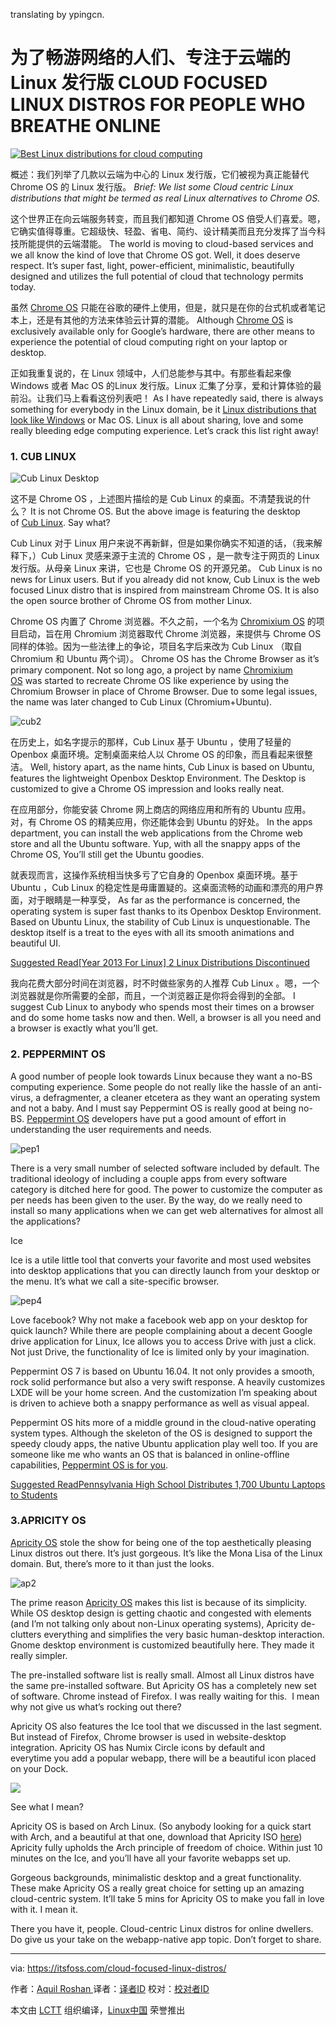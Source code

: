 translating by ypingcn.

为了畅游网络的人们、专注于云端的Linux 发行版
CLOUD FOCUSED LINUX DISTROS FOR PEOPLE WHO BREATHE ONLINE
============================================================

[
 ![Best Linux distributions for cloud computing](https://itsfoss.com/wp-content/uploads/2016/11/cloud-centric-Linux-distributions.jpg) 
][6]

概述：我们列举了几款以云端为中心的 Linux 发行版，它们被视为真正能替代 Chrome OS 的 Linux 发行版。
_Brief: We list some _Cloud centric_ Linux distributions that might be termed as real Linux alternatives to Chrome OS._

这个世界正在向云端服务转变，而且我们都知道 Chrome OS 倍受人们喜爱。嗯，它确实值得尊重。它超级快、轻盈、省电、简约、设计精美而且充分发挥了当今科技所能提供的云端潜能。
The world is moving to cloud-based services and we all know the kind of love that Chrome OS got. Well, it does deserve respect. It’s super fast, light, power-efficient, minimalistic, beautifully designed and utilizes the full potential of cloud that technology permits today.

虽然 [Chrome OS][7] 只能在谷歌的硬件上使用，但是，就只是在你的台式机或者笔记本上，还是有其他的方法来体验云计算的潜能。
Although [Chrome OS][7] is exclusively available only for Google’s hardware, there are other means to experience the potential of cloud computing right on your laptop or desktop.

正如我重复说的，在 Linux 领域中，人们总能参与其中。有那些看起来像 Windows 或者 Mac OS 的Linux 发行版。Linux 汇集了分享，爱和计算体验的最前沿。让我们马上看看这份列表吧！
As I have repeatedly said, there is always something for everybody in the Linux domain, be it [Linux distributions that look like Windows][8] or Mac OS. Linux is all about sharing, love and some really bleeding edge computing experience. Let’s crack this list right away!

### 1\. CUB LINUX

 ![Cub Linux Desktop](https://itsfoss.com/wp-content/uploads/2016/10/cub1.jpg) 
 
这不是 Chrome OS ，上述图片描绘的是 Cub Linux 的桌面。不清楚我说的什么？
It is not Chrome OS. But the above image is featuring the desktop of [Cub Linux][9]. Say what?

Cub Linux 对于 Linux 用户来说不再新鲜，但是如果你确实不知道的话，（我来解释下，）Cub Linux 灵感来源于主流的 Chrome OS ，是一款专注于网页的 Linux 发行版。从母亲 Linux 来讲，它也是 Chrome OS 的开源兄弟。
Cub Linux is no news for Linux users. But if you already did not know, Cub Linux is the web focused Linux distro that is inspired from mainstream Chrome OS. It is also the open source brother of Chrome OS from mother Linux.

Chrome OS 内置了 Chrome 浏览器。不久之前，一个名为 [Chromixium OS][10] 的项目启动，旨在用 Chromium 浏览器取代 Chrome 浏览器，来提供与 Chrome OS 同样的体验。因为一些法律上的争论，项目名字后来改为 Cub Linux （取自 Chromium 和 Ubuntu 两个词）。
Chrome OS has the Chrome Browser as it’s primary component. Not so long ago, a project by name [Chromixium OS][10] was started to recreate Chrome OS like experience by using the Chromium Browser in place of Chrome Browser. Due to some legal issues, the name was later changed to Cub Linux (Chromium+Ubuntu).

 ![cub2](https://itsfoss.com/wp-content/uploads/2016/10/cub2.jpg) 
 
在历史上，如名字提示的那样，Cub Linux 基于 Ubuntu ，使用了轻量的 Openbox 桌面环境。定制桌面来给人以 Chrome OS 的印象，而且看起来很整洁。
Well, history apart, as the name hints, Cub Linux is based on Ubuntu, features the lightweight Openbox Desktop Environment. The Desktop is customized to give a Chrome OS impression and looks really neat.

在应用部分，你能安装 Chrome 网上商店的网络应用和所有的 Ubuntu 应用。对，有 Chrome OS 的精美应用，你还能体会到 Ubuntu 的好处。
In the apps department, you can install the web applications from the Chrome web store and all the Ubuntu software. Yup, with all the snappy apps of the Chrome OS, You’ll still get the Ubuntu goodies.

就表现而言，这操作系统相当快多亏了它自身的 Openbox 桌面环境。基于 Ubuntu ，Cub Linux 的稳定性是毋庸置疑的。这桌面流畅的动画和漂亮的用户界面，对于眼睛是一种享受，
As far as the performance is concerned, the operating system is super fast thanks to its Openbox Desktop Environment. Based on Ubuntu Linux, the stability of Cub Linux is unquestionable. The desktop itself is a treat to the eyes with all its smooth animations and beautiful UI.

[Suggested Read[Year 2013 For Linux] 2 Linux Distributions Discontinued][11]

我向花费大部分时间在浏览器，时不时做些家务的人推荐 Cub Linux 。嗯，一个浏览器就是你所需要的全部，而且，一个浏览器正是你将会得到的全部。
I suggest Cub Linux to anybody who spends most their times on a browser and do some home tasks now and then. Well, a browser is all you need and a browser is exactly what you’ll get.

### 2\. PEPPERMINT OS

A good number of people look towards Linux because they want a no-BS computing experience. Some people do not really like the hassle of an anti-virus, a defragmenter, a cleaner etcetera as they want an operating system and not a baby. And I must say Peppermint OS is really good at being no-BS. [Peppermint OS][12] developers have put a good amount of effort in understanding the user requirements and needs.

 ![pep1](https://itsfoss.com/wp-content/uploads/2016/11/pep1.jpg) 

There is a very small number of selected software included by default. The traditional ideology of including a couple apps from every software category is ditched here for good. The power to customize the computer as per needs has been given to the user. By the way, do we really need to install so many applications when we can get web alternatives for almost all the applications?

Ice

Ice is a utile little tool that converts your favorite and most used websites into desktop applications that you can directly launch from your desktop or the menu. It’s what we call a site-specific browser.

 ![pep4](https://itsfoss.com/wp-content/uploads/2016/11/pep4.jpg) 

Love facebook? Why not make a facebook web app on your desktop for quick launch? While there are people complaining about a decent Google drive application for Linux, Ice allows you to access Drive with just a click. Not just Drive, the functionality of Ice is limited only by your imagination.

Peppermint OS 7 is based on Ubuntu 16.04\. It not only provides a smooth, rock solid performance but also a very swift response. A heavily customizes LXDE will be your home screen. And the customization I’m speaking about is driven to achieve both a snappy performance as well as visual appeal.

Peppermint OS hits more of a middle ground in the cloud-native operating system types. Although the skeleton of the OS is designed to support the speedy cloudy apps, the native Ubuntu application play well too. If you are someone like me who wants an OS that is balanced in online-offline capabilities, [Peppermint OS is for you][13].

[Suggested ReadPennsylvania High School Distributes 1,700 Ubuntu Laptops to Students][14]

### 3.APRICITY OS

[Apricity OS][15] stole the show for being one of the top aesthetically pleasing Linux distros out there. It’s just gorgeous. It’s like the Mona Lisa of the Linux domain. But, there’s more to it than just the looks.

 ![ap2](https://itsfoss.com/wp-content/uploads/2016/11/ap2.jpg) 

The prime reason [Apricity OS][16] makes this list is because of its simplicity. While OS desktop design is getting chaotic and congested with elements (and I’m not talking only about non-Linux operating systems), Apricity de-clutters everything and simplifies the very basic human-desktop interaction. Gnome desktop environment is customized beautifully here. They made it really simpler.

The pre-installed software list is really small. Almost all Linux distros have the same pre-installed software. But Apricity OS has a completely new set of software. Chrome instead of Firefox. I was really waiting for this.  I mean why not give us what’s rocking out there?

Apricity OS also features the Ice tool that we discussed in the last segment. But instead of Firefox, Chrome browser is used in website-desktop integration. Apricity OS has Numix Circle icons by default and everytime you add a popular webapp, there will be a beautiful icon placed on your Dock.

 ![](https://itsfoss.com/wp-content/uploads/2016/11/ap1.jpg) 

See what I mean?

Apricity OS is based on Arch Linux. (So anybody looking for a quick start with Arch, and a beautiful at that one, download that Apricity ISO [here][17]) Apricity fully upholds the Arch principle of freedom of choice. Within just 10 minutes on the Ice, and you’ll have all your favorite webapps set up.

Gorgeous backgrounds, minimalistic desktop and a great functionality. These make Apricity OS a really great choice for setting up an amazing cloud-centric system. It’ll take 5 mins for Apricity OS to make you fall in love with it. I mean it.

There you have it, people. Cloud-centric Linux distros for online dwellers. Do give us your take on the webapp-native app topic. Don’t forget to share.

--------------------------------------------------------------------------------

via: https://itsfoss.com/cloud-focused-linux-distros/

作者：[Aquil Roshan ][a]
译者：[译者ID](https://github.com/译者ID)
校对：[校对者ID](https://github.com/校对者ID)

本文由 [LCTT](https://github.com/LCTT/TranslateProject) 组织编译，[Linux中国](https://linux.cn/) 荣誉推出

[a]:https://itsfoss.com/author/aquil/
[1]:https://itsfoss.com/author/aquil/
[2]:https://itsfoss.com/cloud-focused-linux-distros/#comments
[3]:https://twitter.com/share?original_referer=https%3A%2F%2Fitsfoss.com%2F&source=tweetbutton&text=Cloud+Focused+Linux+Distros+For+People+Who+Breathe+Online&url=https%3A%2F%2Fitsfoss.com%2Fcloud-focused-linux-distros%2F&via=%40itsfoss
[4]:https://www.linkedin.com/cws/share?url=https://itsfoss.com/cloud-focused-linux-distros/
[5]:http://pinterest.com/pin/create/button/?url=https://itsfoss.com/cloud-focused-linux-distros/&description=Cloud+Focused+Linux+Distros+For+People+Who+Breathe+Online&media=https://itsfoss.com/wp-content/uploads/2016/11/cloud-centric-Linux-distributions.jpg
[6]:https://itsfoss.com/wp-content/uploads/2016/11/cloud-centric-Linux-distributions.jpg
[7]:https://en.wikipedia.org/wiki/Chrome_OS
[8]:https://itsfoss.com/windows-like-linux-distributions/
[9]:https://cublinux.com/
[10]:https://itsfoss.com/chromixiumos-released/
[11]:https://itsfoss.com/year-2013-linux-2-linux-distributions-discontinued/
[12]:https://peppermintos.com/
[13]:https://peppermintos.com/
[14]:https://itsfoss.com/pennsylvania-high-school-ubuntu/
[15]:https://apricityos.com/
[16]:https://itsfoss.com/apricity-os/
[17]:https://apricityos.com/
